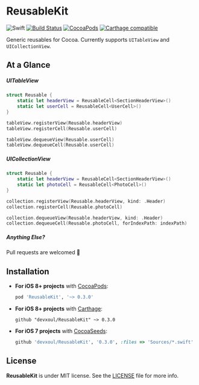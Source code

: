 ReusableKit
===========

![Swift](https://img.shields.io/badge/Swift-2.2-orange.svg)
[![Build Status](https://travis-ci.org/devxoul/ReusableKit.svg)](https://travis-ci.org/devxoul/ReusableKit)
[![CocoaPods](http://img.shields.io/cocoapods/v/ReusableKit.svg)](https://cocoapods.org/pods/ReusableKit)
[![Carthage compatible](https://img.shields.io/badge/Carthage-compatible-4BC51D.svg?style=flat)](https://github.com/Carthage/Carthage)

Generic reusables for Cocoa. Currently supports `UITableView` and `UICollectionView`.


At a Glance
-----------

##### UITableView

```swift
struct Reusable {
    static let headerView = ReusableCell<SectionHeaderView>()
    static let userCell = ReusableCell<UserCell>()
}

tableView.registerView(Reusable.headerView)
tableView.registerCell(Reusable.userCell)

tableView.dequeueView(Reusable.userCell)
tableView.dequeueCell(Reusable.userCell)
```

##### UICollectionView

```swift
struct Reusable {
    static let headerView = ReusableCell<SectionHeaderView>()
    static let photoCell = ReusableCell<PhotoCell>()
}

collection.registerView(Reusable.headerView, kind: .Header)
collection.registerCell(Reusable.photoCell)

collection.dequeueView(Reusable.headerView, kind: .Header)
collection.dequeueCell(Reusable.photoCell, forIndexPath: indexPath)
```

##### Anything Else?

Pull requests are welcomed 💖


Installation
------------

- **For iOS 8+ projects** with [CocoaPods](https://cocoapods.org):

    ```ruby
    pod 'ReusableKit', '~> 0.3.0'
    ```

- **For iOS 8+ projects** with [Carthage](https://github.com/Carthage/Carthage):

    ```
    github "devxoul/ReusableKit" ~> 0.3.0
    ```

- **For iOS 7 projects** with [CocoaSeeds](https://github.com/devxoul/CocoaSeeds):

    ```ruby
    github 'devxoul/ReusableKit', '0.3.0', :files => 'Sources/*.swift'
    ```


License
-------

**ReusableKit** is under MIT license. See the [LICENSE](LICENSE) file for more info.
